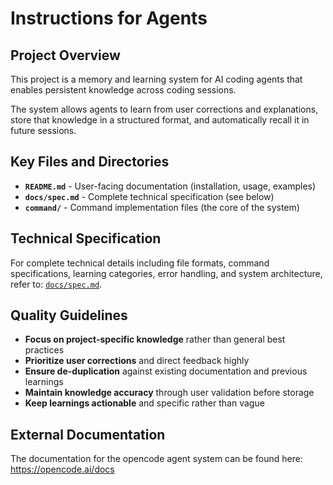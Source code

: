 # Instructions for Agents

## Project Overview

This project is a memory and learning system for AI coding agents that enables persistent knowledge across coding sessions.

The system allows agents to learn from user corrections and explanations, store that knowledge in a structured format, and automatically recall it in future sessions.

## Key Files and Directories

- **`README.md`** - User-facing documentation (installation, usage, examples)
- **`docs/spec.md`** - Complete technical specification (see below)
- **`command/`** - Command implementation files (the core of the system)

## Technical Specification

For complete technical details including file formats, command specifications, learning categories, error handling, and system architecture, refer to: [`docs/spec.md`](docs/spec.md).

## Quality Guidelines

- **Focus on project-specific knowledge** rather than general best practices
- **Prioritize user corrections** and direct feedback highly
- **Ensure de-duplication** against existing documentation and previous learnings
- **Maintain knowledge accuracy** through user validation before storage
- **Keep learnings actionable** and specific rather than vague

## External Documentation

The documentation for the opencode agent system can be found here: <https://opencode.ai/docs>
